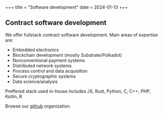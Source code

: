 +++
title = "Software development"
date = 2024-01-13
+++

## Contract software development

We offer fullstack contract software development. Main areas of expertise are:

- Embedded electronics
- Blockchain development (mostly Substrate/Polkadot)
- Nonconventional payment systems
- Distributed network systems
- Process control and data acquisition
- Secure cryptographic systems
- Data science/analysis

Preffered stack used in-house includes JS, Rust, Python, C, C++, PHP, Kotlin, R

Browse our [github](https://github.com/Alzymologist) organization.

